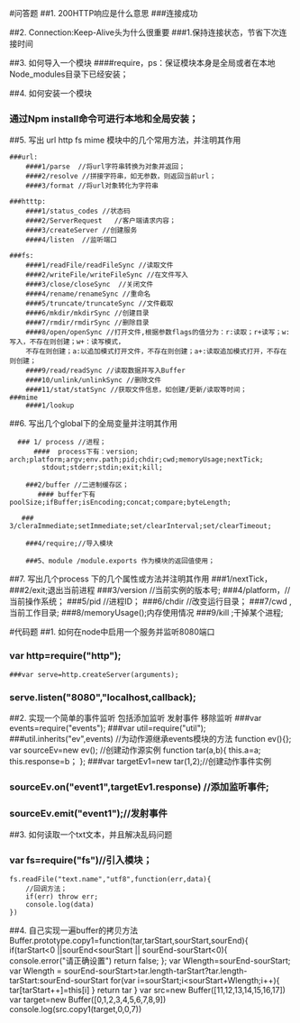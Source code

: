 #问答题
##1. 200HTTP响应是什么意思
    ###连接成功

##2. Connection:Keep-Alive头为什么很重要
    ###1.保持连接状态，节省下次连接时间

##3. 如何导入一个模块
    ####require，ps：保证模块本身是全局或者在本地Node_modules目录下已经安装；

##4. 如何安装一个模块
   ### 通过Npm install命令可进行本地和全局安装；

##5. 写出 url http fs mime 模块中的几个常用方法，并注明其作用

    ###url:
        ####1/parse  //将url字符串转换为对象并返回；
        ####2/resolve //拼接字符串，如无参数，则返回当前url；
        ####3/format //将url对象转化为字符串

    ###htttp:
        ####1/status_codes //状态码
        ####2/ServerRequest   //客户端请求内容；
        ####3/createServer //创建服务
        ####4/listen  //监听端口

    ###fs:
        ####1/readFile/readFileSync //读取文件
        ####2/writeFile/writeFileSync //在文件写入
        ####3/close/closeSync  //关闭文件
        ####4/rename/renameSync //重命名
        ####5/truncate/truncateSync //文件截取
        ####6/mkdir/mkdirSync //创建目录
        ####7/rmdir/rmdirSync //删除目录
        ####8/open/openSync //打开文件,根据参数flags的值分为：r:读取；r+读写；w:写入，不存在则创建；w+：读写模式，
        不存在则创建；a:以追加模式打开文件，不存在则创建；a+:读取追加模式打开，不存在则创建；
        ####9/read/readSync //读取数据并写入Buffer
        ####10/unlink/unlinkSync //删除文件
        ####11/stat/statSync //获取文件信息，如创建/更新/读取等时间；
    ###mime
        ####1/lookup


##6. 写出几个global下的全局变量并注明其作用

      ### 1/ process //进程；
          ####  process下有：version; arch;platform;argv;env.path;pid;chdir;cwd;memoryUsage;nextTick;
            stdout;stderr;stdin;exit;kill;

        ###2/buffer //二进制缓存区；
           #### buffer下有poolSize;ifBuffer;isEncoding;concat;compare;byteLength;

       ### 3/cleraImmediate;setImmediate;set/clearInterval;set/clearTimeout;

        ###4/require;//导入模块

        ###5、module /module.exports 作为模块的返回值使用；


##7. 写出几个process 下的几个属性或方法并注明其作用
    ###1/nextTick，
    ###2/exit;退出当前进程
    ###3/version //当前实例的版本号;
    ###4/platform，//当前操作系统；
    ###5/pid //进程ID；
    ###6/chdir //改变运行目录；
    ###7/cwd ,当前工作目录;
    ###8/memoryUsage();内存使用情况
    ###9/kill ;干掉某个进程;
 
#代码题
##1. 如何在node中启用一个服务并监听8080端口
   ### var http=require("http");
    ###var serve=http.createServer(arguments);
   ### serve.listen("8080","localhost,callback);

##2. 实现一个简单的事件监听 包括添加监听  发射事件 移除监听
    ###var events=require("events");
    ###var util=require("util");
    ###util.inherits("ev",events) //为动作源继承events模块的方法
   function ev(){};
    var sourceEv=new ev(); //创建动作源实例
    function tar(a,b){
        this.a=a;
        this.response=b；
    };
    ###var targetEv1=new tar(1,2);//创建动作事件实例
   ### sourceEv.on("event1",targetEv1.response) //添加监听事件;
   ### sourceEv.emit("event1");//发射事件

##3. 如何读取一个txt文本，并且解决乱码问题
  ###  var fs=require("fs")//引入模块；
    fs.readFile("text.name","utf8",function(err,data){
        //回调方法；
        if(err) throw err;
        console.log(data)
    })

##4. 自己实现一遍buffer的拷贝方法
Buffer.prototype.copy1=function(tar,tarStart,sourStart,sourEnd){
   if(tarStart<0 ||sourEnd<sourStart || sourEnd-sourStart<0){
        console.error("请正确设置")
        return false;
    };
    var Wlength=sourEnd-sourStart;
    var Wlength = sourEnd-sourStart>tar.length-tarStart?tar.length-tarStart:sourEnd-sourStart
    for(var i=sourStart;i<sourStart+Wlength;i++){
        tar[tarStart++]=this[i]
    }
    return tar
}
var src=new Buffer([11,12,13,14,15,16,17])
var target=new Buffer([0,1,2,3,4,5,6,7,8,9])
console.log(src.copy1(target,0,0,7))

